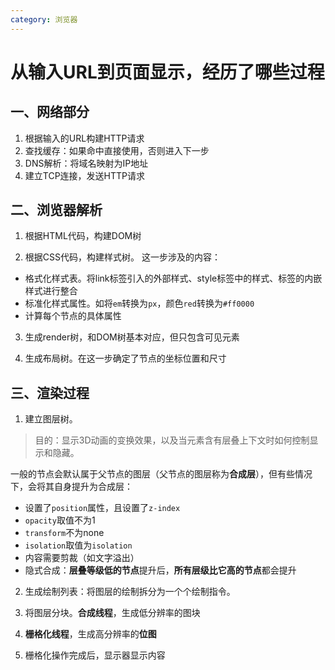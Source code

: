 ```yaml
---
category: 浏览器
---
```


# 从输入URL到页面显示，经历了哪些过程

## 一、网络部分

1. 根据输入的URL构建HTTP请求
2. 查找缓存：如果命中直接使用，否则进入下一步
3. DNS解析：将域名映射为IP地址
4. 建立TCP连接，发送HTTP请求

## 二、浏览器解析

1. 根据HTML代码，构建DOM树

2. 根据CSS代码，构建样式树。
这一步涉及的内容：
- 格式化样式表。将link标签引入的外部样式、style标签中的样式、标签的内嵌样式进行整合
- 标准化样式属性。如将`em`转换为`px`，颜色`red`转换为`#ff0000`
- 计算每个节点的具体属性

3. 生成render树，和DOM树基本对应，但只包含可见元素

4. 生成布局树。在这一步确定了节点的坐标位置和尺寸

## 三、渲染过程

1. 建立图层树。
> 目的：显示3D动画的变换效果，以及当元素含有层叠上下文时如何控制显示和隐藏。

一般的节点会默认属于父节点的图层（父节点的图层称为**合成层**），但有些情况下，会将其自身提升为合成层：
- 设置了`position`属性，且设置了`z-index`
- `opacity`取值不为1
- `transform`不为none
- `isolation`取值为`isolation`
- 内容需要剪裁（如文字溢出）
- 隐式合成：**层叠等级低的节点**提升后，**所有层级比它高的节点**都会提升

2. 生成绘制列表：将图层的绘制拆分为一个个绘制指令。

3. 将图层分块。**合成线程**，生成低分辨率的图块

4. **栅格化线程**，生成高分辨率的**位图**

5. 栅格化操作完成后，显示器显示内容